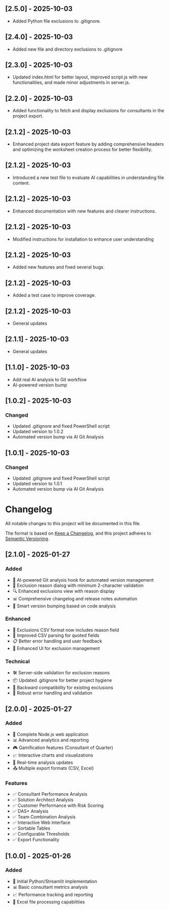 ## [2.5.0] - 2025-10-03

- Added Python file exclusions to .gitignore.

## [2.4.0] - 2025-10-03

- Added new file and directory exclusions to .gitignore

## [2.3.0] - 2025-10-03

- Updated index.html for better layout, improved script.js with new functionalities, and made minor adjustments in server.js.

## [2.2.0] - 2025-10-03

- Added functionality to fetch and display exclusions for consultants in the project export.

## [2.1.2] - 2025-10-03

- Enhanced project data export feature by adding comprehensive headers and optimizing the worksheet creation process for better flexibility.

## [2.1.2] - 2025-10-03

- Introduced a new test file to evaluate AI capabilities in understanding file content.

## [2.1.2] - 2025-10-03

- Enhanced documentation with new features and clearer instructions.

## [2.1.2] - 2025-10-03

- Modified instructions for installation to enhance user understanding

## [2.1.2] - 2025-10-03

- Added new features and fixed several bugs.

## [2.1.2] - 2025-10-03

- Added a test case to improve coverage.

## [2.1.2] - 2025-10-03

- General updates

## [2.1.1] - 2025-10-03

- General updates

## [1.1.0] - 2025-10-03

- Add real AI analysis to Git workflow
- AI-powered version bump

## [1.0.2] - 2025-10-03

### Changed
- Updated .gitignore and fixed PowerShell script
- Updated version to 1.0.2
- Automated version bump via AI Git Analysis

## [1.0.1] - 2025-10-03

### Changed
- Updated .gitignore and fixed PowerShell script
- Updated version to 1.0.1
- Automated version bump via AI Git Analysis

# Changelog

All notable changes to this project will be documented in this file.

The format is based on [Keep a Changelog](https://keepachangelog.com/en/1.0.0/),
and this project adheres to [Semantic Versioning](https://semver.org/spec/v2.0.0.html).

## [2.1.0] - 2025-01-27

### Added
- 🤖 AI-powered Git analysis hook for automated version management
- 📝 Exclusion reason dialog with minimum 2-character validation
- 🔍 Enhanced exclusions view with reason display
- 📊 Comprehensive changelog and release notes automation
- 🎯 Smart version bumping based on code analysis

### Enhanced
- 💾 Exclusions CSV format now includes reason field
- 🔧 Improved CSV parsing for quoted fields
- 📋 Better error handling and user feedback
- 🎨 Enhanced UI for exclusion management

### Technical
- 🛠️ Server-side validation for exclusion reasons
- 📦 Updated .gitignore for better project hygiene
- 🔄 Backward compatibility for existing exclusions
- 🧪 Robust error handling and validation

## [2.0.0] - 2025-01-27

### Added
- 🚀 Complete Node.js web application
- 📊 Advanced analytics and reporting
- 🎮 Gamification features (Consultant of Quarter)
- 📈 Interactive charts and visualizations
- 🔄 Real-time analysis updates
- 📤 Multiple export formats (CSV, Excel)

### Features
- ✅ Consultant Performance Analysis
- ✅ Solution Architect Analysis  
- ✅ Customer Performance with Risk Scoring
- ✅ DAS+ Analysis
- ✅ Team Combination Analysis
- ✅ Interactive Web Interface
- ✅ Sortable Tables
- ✅ Configurable Thresholds
- ✅ Export Functionality

## [1.0.0] - 2025-01-26

### Added
- 🎯 Initial Python/Streamlit implementation
- 📊 Basic consultant metrics analysis
- 📈 Performance tracking and reporting
- 📁 Excel file processing capabilities














